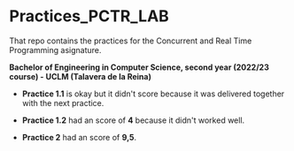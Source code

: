 # Practices_PCTR_LAB
That repo contains the practices for the Concurrent and Real Time Programming asignature. </p>
**Bachelor of Engineering in Computer Science, second year (2022/23 course) - UCLM (Talavera de la Reina)**

* **Practice 1.1** is okay but it didn't score because it was delivered together with the next practice.</p>
* **Practice 1.2** had an score of **4** because it didn't worked well.</p>
* **Practice 2** had an score of **9,5**.
